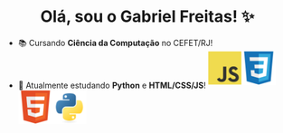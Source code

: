 <h1 align="center">Olá, sou o Gabriel Freitas! ✨</h1>

- 📚 Cursando **Ciência da Computação** no CEFET/RJ!
- 📝 Atualmente estudando **Python** e **HTML/CSS/JS**!
 <sup align="left"><img height="60" width="60" src="https://raw.githubusercontent.com/devicons/devicon/master/icons/javascript/javascript-original.svg"><img height="60" width="60" src="https://raw.githubusercontent.com/devicons/devicon/master/icons/css3/css3-original.svg"><img height="60" width="60" src="https://raw.githubusercontent.com/devicons/devicon/master/icons/html5/html5-original.svg"><img height="60" width="60" src="https://raw.githubusercontent.com/devicons/devicon/master/icons/python/python-original.svg"></sup>
